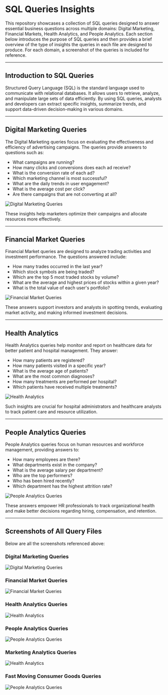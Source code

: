 # SQL Queries Insights

This repository showcases a collection of SQL queries designed to answer essential business questions across multiple domains: Digital Marketing, Financial Markets, Health Analytics, and People Analytics. Each section below introduces the purpose of SQL queries and then provides a brief overview of the type of insights the queries in each file are designed to produce. For each domain, a screenshot of the queries is included for reference.

---

## Introduction to SQL Queries

Structured Query Language (SQL) is the standard language used to communicate with relational databases. It allows users to retrieve, analyze, and manipulate large sets of data efficiently. By using SQL queries, analysts and developers can extract specific insights, summarize trends, and support data-driven decision-making in various domains.

---

## Digital Marketing Queries

The Digital Marketing queries focus on evaluating the effectiveness and efficiency of advertising campaigns. The queries provide answers to questions such as:
- What campaigns are running?
- How many clicks and conversions does each ad receive?
- What is the conversion rate of each ad?
- Which marketing channel is most successful?
- What are the daily trends in user engagement?
- What is the average cost per click?
- Are there campaigns that are not converting at all?

![Digital Marketing Queries](image/Digital_Marketing.png)

These insights help marketers optimize their campaigns and allocate resources more effectively.

---

## Financial Market Queries

Financial Market queries are designed to analyze trading activities and investment performance. The questions answered include:
- How many trades occurred in the last year?
- Which stock symbols are being traded?
- Which are the top 5 most traded stocks by volume?
- What are the average and highest prices of stocks within a given year?
- What is the total value of each user's portfolio?

![Financial Market Queries](image/Financial_Market.png)

These answers support investors and analysts in spotting trends, evaluating market activity, and making informed investment decisions.

---

## Health Analytics

Health Analytics queries help monitor and report on healthcare data for better patient and hospital management. They answer:
- How many patients are registered?
- How many patients visited in a specific year?
- What is the average age of patients?
- What are the most common diagnoses?
- How many treatments are performed per hospital?
- Which patients have received multiple treatments?

![Health Analytics](image/Health_Analytics.png)

Such insights are crucial for hospital administrators and healthcare analysts to track patient care and resource utilization.

---

## People Analytics Queries

People Analytics queries focus on human resources and workforce management, providing answers to:
- How many employees are there?
- What departments exist in the company?
- What is the average salary per department?
- Who are the top performers?
- Who has been hired recently?
- Which department has the highest attrition rate?

![People Analytics Queries](image/People_Analytics.png)

These answers empower HR professionals to track organizational health and make better decisions regarding hiring, compensation, and retention.

---

## Screenshots of All Query Files

Below are all the screenshots referenced above:

### Digital Marketing Queries
![Digital Marketing Queries](image/Digital_Marketing.png)

### Financial Market Queries
![Financial Market Queries](image/Financial_Market.png)

### Health Analytics Queries
![Health Analytics](image/Health_Analytics.png)

### People Analytics Queries
![People Analytics Queries](image/People_Analytics.png)

### Marketing Analytics Queries
![Health Analytics](image/Marketing_Analytics.png)

### Fast Moving Consumer Goods Queries
![People Analytics Queries](image/Fast_Moving_Consumer_Goods.png)
